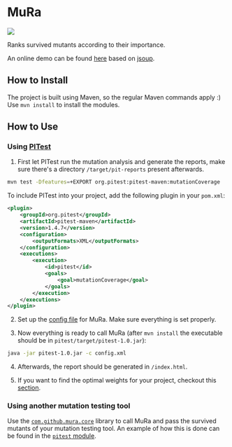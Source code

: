 # MuRa
[![](https://github.com/ZhongXiLu/MuRa/workflows/Maven%20CI/badge.svg)](https://github.com/ZhongXiLu/MuRa/actions?query=workflow%3A%22Maven+CI%22)

Ranks survived mutants according to their importance.

An online demo can be found [here](demo.html) based on [jsoup](https://github.com/jhy/jsoup).

## How to Install

The project is built using Maven, so the regular Maven commands apply :)
Use `mvn install` to install the modules.

## How to Use

### Using [PITest](http://pitest.org/)

1. First let PITest run the mutation analysis and generate the reports,
make sure there's a directory `/target/pit-reports` present afterwards.
```bash
mvn test -Dfeatures=+EXPORT org.pitest:pitest-maven:mutationCoverage
```
To include PITest into your project, add the following plugin in your `pom.xml`:

```xml
<plugin>
    <groupId>org.pitest</groupId>
    <artifactId>pitest-maven</artifactId>
    <version>1.4.7</version>
    <configuration>
        <outputFormats>XML</outputFormats>
    </configuration>
    <executions>
        <execution>
            <id>pitest</id>
            <goals>
                <goal>mutationCoverage</goal>
            </goals>
        </execution>
    </executions>
</plugin>
```

2. Set up the [config file](https://github.com/ZhongXiLu/MuRa/blob/master/config.xml) for MuRa. Make sure everything is set properly.

3. Now everything is ready to call MuRa (after `mvn install` the executable should be in `pitest/target/pitest-1.0.jar`):
```bash
java -jar pitest-1.0.jar -c config.xml
```

4. Afterwards, the report should be generated in `/index.html`.

5. If you want to find the optimal weights for your project, checkout this [section](https://github.com/ZhongXiLu/MuRa/blob/master/study/README.md).

### Using another mutation testing tool

Use the [`com.github.mura.core`](https://github.com/ZhongXiLu/MuRa/packages/222792) library to call MuRa and pass the survived mutants of your mutation testing tool. An example of how this is done can be found in the [`pitest` module](https://github.com/ZhongXiLu/MuRa/blob/master/pitest/src/main/java/pitest/PITest.java).
